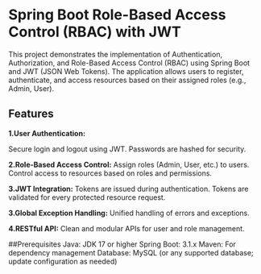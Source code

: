 # Spring Boot Role-Based Access Control (RBAC) with JWT

This project demonstrates the implementation of Authentication, Authorization, and Role-Based Access Control (RBAC) using Spring Boot and JWT (JSON Web Tokens). The application allows users to register, authenticate, and access resources based on their assigned roles (e.g., Admin, User).

## Features
**1.User Authentication:**

  Secure login and logout using JWT.
  Passwords are hashed for security.
  
**2.Role-Based Access Control:**
  Assign roles (Admin, User, etc.) to users.
  Control access to resources based on roles and permissions.
  
**3.JWT Integration:**
  Tokens are issued during authentication.
  Tokens are validated for every protected resource request.

**3.Global Exception Handling:**
  Unified handling of errors and exceptions.
  
**4.RESTful API:**
  Clean and modular APIs for user and role management.

##Prerequisites
Java: JDK 17 or higher
Spring Boot: 3.1.x
Maven: For dependency management
Database: MySQL (or any supported database; update configuration as needed)

	
